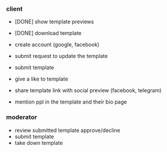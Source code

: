 ### client

- [DONE] show template previews
- [DONE] download template

- create account (google, facebook)
- submit request to update the template
- submit template
- give a like to template
- share template link with social preview (facebook, telegram)
- mention ppl in the template and their bio page

### moderator

- review submitted template approve/decline
- submit template
- take down template

